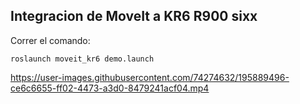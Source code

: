 ## Integracion de MoveIt a KR6 R900 sixx

Correr el comando:

```
roslaunch moveit_kr6 demo.launch
```

https://user-images.githubusercontent.com/74274632/195889496-ce6c6655-ff02-4473-a3d0-8479241acf04.mp4
